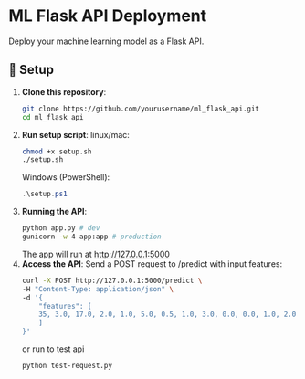 # ML Flask API Deployment

Deploy your machine learning model as a Flask API.

## 🚀 Setup

1. **Clone this repository**:
   ```bash
   git clone https://github.com/yourusername/ml_flask_api.git
   cd ml_flask_api
    ```
2. **Run setup script**:
    linux/mac:
    ```bash
    chmod +x setup.sh
    ./setup.sh
    ```
    Windows (PowerShell):
    ```powershell
    .\setup.ps1
    ```
3. **Running the API**:
    ```bash
    python app.py # dev
    gunicorn -w 4 app:app # production
    ```
    The app will run at http://127.0.0.1:5000
4. **Access the API**:
    Send a POST request to /predict with input features:
    ```bash
    curl -X POST http://127.0.0.1:5000/predict \
    -H "Content-Type: application/json" \
    -d '{
        "features": [
        35, 3.0, 17.0, 2.0, 1.0, 5.0, 0.5, 1.0, 3.0, 0.0, 0.0, 1.0, 2.0, 0.0, 0.0, 1.0, 0.0, 1.0, 2, 0, 0, 0, 0, 0, 0, 0, 0
        ]
    }'
    ```
    or run to test api
    ```bash
    python test-request.py
    ```